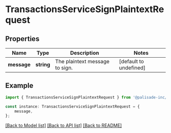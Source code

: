 # TransactionsServiceSignPlaintextRequest


## Properties

Name | Type | Description | Notes
------------ | ------------- | ------------- | -------------
**message** | **string** | The plaintext message to sign. | [default to undefined]

## Example

```typescript
import { TransactionsServiceSignPlaintextRequest } from '@palisade-inc/typescript-sdk';

const instance: TransactionsServiceSignPlaintextRequest = {
    message,
};
```

[[Back to Model list]](../README.md#documentation-for-models) [[Back to API list]](../README.md#documentation-for-api-endpoints) [[Back to README]](../README.md)
